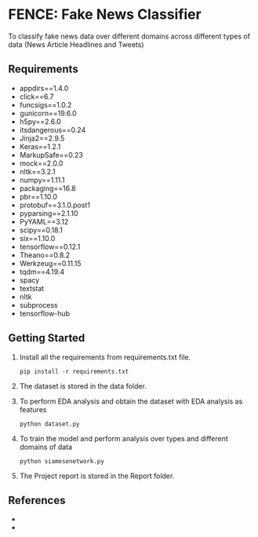 # FENCE: Fake News Classifier

To classify fake news data over different domains across different types of data (News Article Headlines and Tweets)

## Requirements 

- appdirs==1.4.0
- click==6.7
- funcsigs==1.0.2
- gunicorn==19.6.0
- h5py==2.6.0
- itsdangerous==0.24
- Jinja2==2.9.5
- Keras==1.2.1
- MarkupSafe==0.23
- mock==2.0.0
- nltk==3.2.1
- numpy==1.11.1
- packaging==16.8
- pbr==1.10.0
- protobuf==3.1.0.post1
- pyparsing==2.1.10
- PyYAML==3.12
- scipy==0.18.1
- six==1.10.0
- tensorflow==0.12.1
- Theano==0.8.2
- Werkzeug==0.11.15
- tqdm==4.19.4
- spacy
- textstat
- nltk
- subprocess
- tensorflow-hub

## Getting Started

1. Install all the requirements from requirements.txt file. 

       pip install -r requirements.txt

2. The dataset is stored in the data folder. 

3. To perform EDA analysis and obtain the dataset with EDA analysis as features

       python dataset.py

4. To train the model and perform analysis over types and different domains of data 

       python siamesenetwork.py

5. The Project report is stored in the Report folder.

## References

- 
- 

